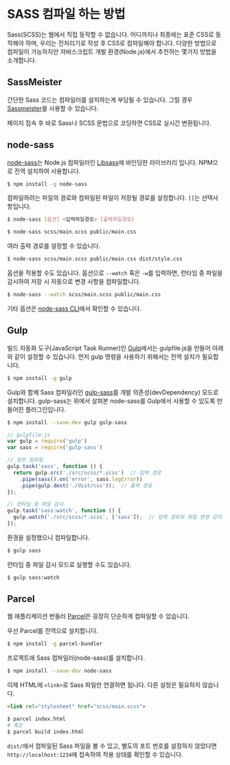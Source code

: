 # SASS 컴파일 하는 방법
Sass(SCSS)는 웹에서 직접 동작할 수 없습니다.
어디까지나 최종에는 표준 CSS로 동작해야 하며, 우리는 전처리기로 작성 후 CSS로 컴파일해야 합니다.
다양한 방법으로 컴파일이 가능하지만 자바스크립트 개발 환경(Node.js)에서 추천하는 몇가지 방법을 소개합니다.



## SassMeister
간단한 Sass 코드는 컴파일러를 설치하는게 부담될 수 있습니다.
그럴 경우 [Sassmeister](https://www.sassmeister.com/)를 사용할 수 있습니다.

페이지 접속 후 바로 Sass나 SCSS 문법으로 코딩하면 CSS로 실시간 변환됩니다.



## node-sass
[node-sass](https://github.com/sass/node-sass)는 Node.js 컴파일러인 [Libsass](https://sass-lang.com/libsass)에 바인딩한 라이브러리 입니다.
NPM으로 전역 설치하여 사용합니다.

```bash
$ npm install -g node-sass
```

컴파일하려는 파일의 경로와 컴파일된 파일이 저장될 경로를 설정합니다.
`[]`는 선택사항입니다.

```bash
$ node-sass [옵션] <입력파일경로> [출력파일경로]
```

```bash
$ node-sass scss/main.scss public/main.css
```

여러 출력 경로를 설정할 수 있습니다.

```bash
$ node-sass scss/main.scss public/main.css dist/style.css
```

옵션을 적용할 수도 있습니다.
옵션으로 `--watch` 혹은 `-w`를 입력하면, 런타임 중 파일을 감시하여 저장 시 자동으로 변경 사항을 컴파일합니다.

```bash
$ node-sass --watch scss/main.scss public/main.css
```

기타 옵션은 [node-sass CLI](https://github.com/sass/node-sass#command-line-interface)에서 확인할 수 있습니다.



## Gulp
빌드 자동화 도구(JavaScript Task Runner)인 [Gulp](https://gulpjs.com/)에서는 gulpfile.js을 만들어 아래와 같이 설정할 수 있습니다. 먼저 gulp 명령을 사용하기 위해서는 전역 설치가 필요합니다.

```bash
$ npm install -g gulp
```

Gulp와 함께 Sass 컴파일러인 [gulp-sass](https://github.com/dlmanning/gulp-sass)를 개발 의존성(devDependency) 모드로 설치합니다.
gulp-sass는 위에서 살펴본 node-sass를 Gulp에서 사용할 수 있도록 만들어진 플러그인입니다.

```bash
$ npm install --save-dev gulp gulp-sass
```

```javascript
// gulpfile.js
var gulp = require('gulp')
var sass = require('gulp-sass')

// 일반 컴파일
gulp.task('sass', function () {
  return gulp.src('./src/scss/*.scss')  // 입력 경로
    .pipe(sass().on('error', sass.logError))
    .pipe(gulp.dest('./dist/css'));  // 출력 경로
});

// 런타임 중 파일 감시
gulp.task('sass:watch', function () {
  gulp.watch('./src/scss/*.scss', ['sass']);  // 입력 경로와 파일 변경 감지 시 실행할 Actions(Task Name)
});
```

환경을 설정했으니 컴파일합니다.

```bash
$ gulp sass
```

런타임 중 파일 감시 모드로 실행할 수도 있습니다.

```bash
$ gulp sass:watch
```



## Parcel

웹 애플리케이션 번들러 [Parcel](https://parceljs.org/)은 굉장히 단순하게 컴파일할 수 있습니다.

우선 Parcel를 전역으로 설치합니다.

```bash
$ npm install -g parcel-bundler
```

프로젝트에 Sass 컴파일러(node-sass)를 설치합니다.

```bash
$ npm install --save-dev node-sass
```

이제 HTML에 `<link>`로 Sass 파일만 연결하면 됩니다.
다른 설정은 필요하지 않습니다.

```html
<link rel="stylesheet" href="scss/main.scss">
```

```bash
$ parcel index.html
# 혹은
$ parcel build index.html
```

`dist/`에서 컴파일된 Sass 파일을 볼 수 있고,
별도의 포트 번호를 설정하지 않았다면 `http://localhost:1234`에 접속하여 적용 상태를 확인할 수 있습니다.
